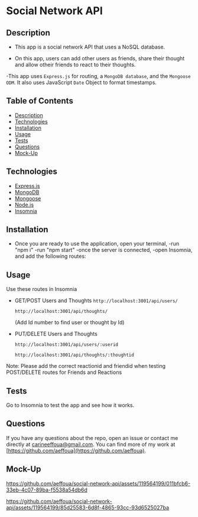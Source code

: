 # Social Network API


## Description
- This app is a social network API that uses a NoSQL database.

- On this app, users can add other users as friends, 
share their thought and allow otheir friends to react to their thoughts. 

-This app uses `Express.js` for routing, a `MongoDB database`, and the `Mongoose ODM`. It also uses JavaScript `Date` Object to format timestamps.


## Table of Contents
- [Description](#Description)
- [Technologies](#Technologies)
- [Installation](#installation)
- [Usage](#usage)
- [Tests](#tests)
- [Questions](#Questions)
- [Mock-Up](#mock-up)


## Technologies

- [Express.js](#Express.js)
- [MongoDB](#MongoDB)
- [Mongoose](#Mongoose)
- [Node.js](#Nodejs)
- [Insomnia](#Insomnia)



## Installation
- Once you are ready to use the application, open your terminal,
-run "npm i"
-run "npm start"
-once the server is connected, 
-open Insomnia, and add the following routes:

## Usage
Use these routes in Insomnia 


- GET/POST Users and Thoughts
    `http://localhost:3001/api/users/`

    `http://localhost:3001/api/thoughts/`

    (Add Id number to find user or thought by Id)

- PUT/DELETE Users and Thoughts

  `http://localhost:3001/api/users/:userid`

  `http://localhost:3001/api/thoughts/:thoughtid`

Note: Please add the correct reactionid and friendid when testing POST/DELETE routes for Friends and Reactions

## Tests
Go to Insomnia to test the app and see how it works. 



## Questions
If you have any questions about the repo, open an issue or contact me directly at carineeffoua@gmail.com. You can find more of my work at [https://github.com/aeffoua](https://github.com/aeffoua).

## Mock-Up




https://github.com/aeffoua/social-network-api/assets/119564199/011bfcb6-33eb-4c07-89ba-f5538a54db6d






https://github.com/aeffoua/social-network-api/assets/119564199/85d25583-6d8f-4865-93cc-93d6525027ba













